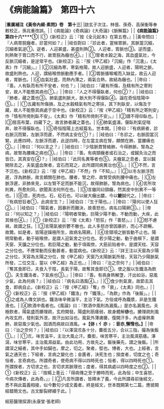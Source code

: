 # 《病能論篇》　第四十六

|**重廣補注《黃帝內經·素問》卷　第十三**|
|啟玄子次注，林億、孫奇、高保衡等奉敕校正，孫兆重改誤。|
|《病能論》《奇病論》《大奇論》《脈解篇》|
|**《病能論篇》　第四十六****①**|
|①《新校正》云：『按《全元起本》在第五卷。』|
|黃帝問曰：『人病胃脘癰者，診當何如？』|
|岐伯對曰：『診此者，當候胃脈，其脈當沉細，沉細者氣逆①。逆者，人迎甚盛，甚盛則熱②。人迎者，胃脈也③。逆而盛，則熱聚于胃口而不行，故胃脘為癰也④。』|
|①胃者水榖之海，其血盛氣壯，今反脈沉細者，是逆常平也。《新校正》云：『按《甲乙經》「沉細」作「沉濇」，《太素》作「沉細」。』|
|②沉細為寒，寒氣格陽，故人迎脈盛，人迎者，陽明之脈，故盛則熱也。人迎，謂結喉傍脈動應手者。|
|③胃脈循喉嚨而入缺盆，故云人迎者，胃脈也。|
|④血氣壯盛，而熱內薄之，兩氣合熱，故結為癰也。|
|帝曰：『善。人有臥而有所不安者，何也？』|
|岐伯曰：『藏有所傷，及精有所之寄則安，故人不能懸其病也①。』|
|帝曰：『人之不得偃臥者，何也②？』|
|岐伯曰：『肺者，藏之蓋也③。肺氣盛則脈大，脈大則不得偃臥④。論在奇恒陰陽中⑤。』|
|①五藏有所傷損，及之水穀精氣有所之寄扶，其下則臥安，以傷及于藏，故人不能懸其病處于空中也。《新校正》云：『按《甲乙經》「精有所之寄則安」作「情有所倚則臥不安」，《太素》作「精有所倚則不安」。』|
|②謂不得仰臥也。|
|③居高布葉，四藏下之，故言肺者藏之蓋也。|
|④肺氣盛滿，偃臥則氣促喘奔，故不得偃臥也。|
|⑤奇恒陰陽上古經篇名，世本闕。|
|帝曰：『有病厥者，診右脈沉而緊，左脈浮而遲，不然病主安在①？』|
|岐伯曰：『冬診之，右脈固當沉緊，此應四時，左脈浮而遲，此逆四時，在左當主病在腎，頗關在肺，當腰痛也②。』|
|帝曰：『何以言之？』|
|岐伯曰：『少陰脈貫腎絡肺，今得肺脈，腎為之病，故腎為腰痛之病也③。』|
|帝曰：『善。有病頸癰者或石治之，或鍼灸治之而皆已，其真安在④？』|
|岐伯曰：『此同名異等者也⑤。夫癰氣之息者，宜以鍼開除去之，夫氣盛血聚者，宜石而寫之，此所謂同病異治也⑥。』|
|①不然，言不沉也。《新校正》云：『按《甲乙經》「不然」作「不知」。』|
|②以冬左脈浮而遲，浮為肺脈，故言頗關在肺也。腰者，腎之府，故腎受病則腰中痛也。|
|③左脈浮遲，非肺來見，以左腎不足而脈不能沉，故得肺脈，腎為病也。|
|④言所攻則異，所愈則同，欲聞真法何所在也。|
|⑤言雖同曰頸癰，然其皮中別異不一等也。|
|⑥息，死肉也。石，砭石也。可以破大癰出膿，今以**鈹**鍼代之。|
|帝曰：『有病怒狂者①，此病安生？』|
|岐伯曰：『生于陽也。』|
|帝曰：『陽何以使人狂②。』|
|岐伯曰：『陽氣者，因暴折而難決，故善怒也，病名曰陽厥③。』|
|帝曰：『何以知之？』|
|岐伯曰：『陽明者常動，巨陽少陽不動，不動而動，大疾，此其候也④。』|
|①《新校正》云：『按《太素》「怒狂」作「善怒」。』|
|②怒不慮禍，故謂之狂。|
|③言陽氣被折鬱不散也。此人多怒亦曾因暴折，而心不疏暢，故爾。如是者，皆陽逆躁極所生，故病名陽厥。|
|④言頸項之脈皆動不止也。陽明常動者，動于結喉傍，是謂人迎氣舍之分位也。若少陽之動，動于曲頰下，是謂天窗、天牖之分位也。若巨陽之動，動于項兩傍，大筋前陷者中，是謂天柱、天容之分位也。不應常動而反動甚者，動當病也。《新校正》云：『詳王注以天窗為少陽之分位，天容為太陽之分位，按《甲乙經》天窗乃太陽脈氣所發，天容乃少陽脈氣所發，二位交互，當以《甲乙經》為正也。』|
|帝曰：『治之奈何？』|
|岐伯曰：『奪其食即已，夫食入于陰，長氣于陽，故奪其食即已①。使之服以生鐵洛為飲②。夫生鐵洛者，下氣疾也③。』|
|帝曰：『善。有病身熱解墯，汗出如浴，惡風少氣，此為何病？』|
|岐伯曰：『病名曰酒風④。』|
|①食少則氣衰，故節去其食，即病自止。《新校正》云：『按《甲乙經》「奪」作「衰」，《太素》同也。』|
|②《新校正》云：『按《甲乙經》「鐵洛」作「鐵落」，「為飲」作為「後飯」。』|
|③之或為人傳文誤也。鐵洛味辛微溫平，主治下氣。方俗或呼為鐵漿，非是生鐵液也。|
|④飲酒中風者也。《風論》曰：『飲酒中風則為漏風。』是亦名漏風也。夫極飲者，陽氣盛而腠理疏，玄府開發。陽盛則筋痿弱，故身體解**㑊**也。腠理疏則風內攻玄府，發則氣外泄，故汗出如浴也。風氣外薄膚腠，復開汗多，內虛癉熱熏肺，故惡風少氣也。因酒而病故曰酒風。**→【㑊﹝亻亦﹞：音亦,懈惰也。】**|
|帝曰：『治之奈何？』|
|岐伯曰：『以澤瀉朮各十分，麋銜五分，合以三指，撮為後飯①。』|
|①朮，味苦溫平，主治大風止汗。麋銜，味苦寒平，主治風濕筋痿。澤瀉，味甘寒平，主治風濕益氣。由此功用，方故先之。飯後藥先，謂之後飯。|
|所謂深之細者，其中手如鍼也，摩之，切之。聚者，堅也。博者，大也。上經者，言氣之通天也；下經者，言病之變化也；金匱者，決死生也；揆度者，切度之也；奇恒者，言奇病也。所謂奇者，使奇病不得以四時死也；恒者，得以四時死也①。所謂揆者，方切求之也，言切求其脈理也；度者，得其病處以四時度之也②。|
|①《新校正》云：『按楊上善云：「得病傳之至于勝時而死，此為恒；中生喜怒，今病次傳者，此為奇。」』|
|②凡言所謂者，皆釋未了義，今此所謂尋前後經文，悉不與此篇義相接，似今數句少成文義者，終是經文，世本既闕第七二篇，應彼闕經錯簡文也。古文斷裂繆續于此。|


經筋醫理探源(永康堂‧張老師)


